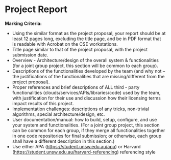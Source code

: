 # Project Report

**Marking Criteria:**
* Using the similar format as the project proposal, your report should be at least 12 pages long, excluding the title page, and be in PDF format that is readable with Acrobat on the CSE workstations.
* Title page similar to that of the project proposal, with the project submission date.
* Overview - Architecture/design of the overall system & functionalities (for a joint group project, this section will be common to each group).
* Descriptions of the functionalities developed by the team (and why not – the justifications of the functionalities that are missing/different from the project proposal).
* Proper references and brief descriptions of ALL third - party functionalities (clouds/services/APIs/libraries/code) used by the team, with justification for their use and discussion how their licensing terms impact results of this project.
* Implementation challenges: descriptions of any tricks, non-trivial algorithms, special architecture/design, etc.
* User documentation/manual: how to build, setup, configure, and use your system and functionalities. (For a joint group project, this section can be common for each group, if they merge all functionalities together in one code repositories for final submission; or otherwise, each group shall have a different description in this section.)
* Use either APA (https://student.unsw.edu.au/apa) or Harvard (https://student.unsw.edu.au/harvard-referencing) referencing style

